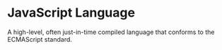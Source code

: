 # JavaScript Language

A high-level, often just-in-time compiled language that conforms to the ECMAScript standard.
